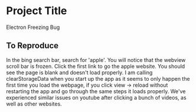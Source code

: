 # Project Title

Electron Freezing Bug

## To Reproduce

In the bing search bar, search for 'apple'. You will notice that the webview scroll bar is frozen. Click the first link to go the apple website. You should see the page is blank and doesn't load properly. I am calling clearStorageData when you start up the app as it seems to only happen the first time you load the webpage, if you click view -> reload without restarting the app and go through the same steps it loads properly. We've experienced similar issues on youtube after clicking a bunch of videos, as well as other websites. 
